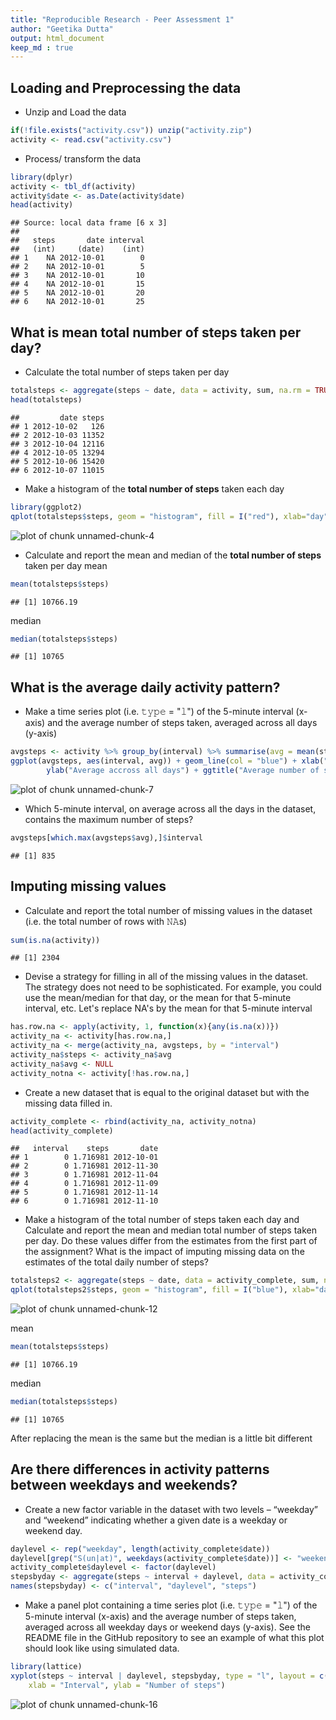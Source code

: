 ```yaml
---
title: "Reproducible Research - Peer Assessment 1"
author: "Geetika Dutta"
output: html_document
keep_md : true
---
```




## Loading and Preprocessing the data
- Unzip and Load the data

```r
if(!file.exists("activity.csv")) unzip("activity.zip")
activity <- read.csv("activity.csv")
```
- Process/ transform the data

```r
library(dplyr)
activity <- tbl_df(activity)
activity$date <- as.Date(activity$date)
head(activity)
```

```
## Source: local data frame [6 x 3]
## 
##   steps       date interval
##   (int)     (date)    (int)
## 1    NA 2012-10-01        0
## 2    NA 2012-10-01        5
## 3    NA 2012-10-01       10
## 4    NA 2012-10-01       15
## 5    NA 2012-10-01       20
## 6    NA 2012-10-01       25
```

## What is mean total number of steps taken per day?
- Calculate the total number of steps taken per day

```r
totalsteps <- aggregate(steps ~ date, data = activity, sum, na.rm = TRUE)
head(totalsteps)
```

```
##         date steps
## 1 2012-10-02   126
## 2 2012-10-03 11352
## 3 2012-10-04 12116
## 4 2012-10-05 13294
## 5 2012-10-06 15420
## 6 2012-10-07 11015
```

- Make a histogram of the **total number of steps** taken each day

```r
library(ggplot2)
qplot(totalsteps$steps, geom = "histogram", fill = I("red"), xlab="day", main = "Total steps by day")
```

![plot of chunk unnamed-chunk-4](figure/unnamed-chunk-4-1.png)

- Calculate and report the mean and median of the **total number of steps** taken per day
mean

```r
mean(totalsteps$steps)
```

```
## [1] 10766.19
```
median

```r
median(totalsteps$steps)
```

```
## [1] 10765
```

## What is the average daily activity pattern?
- Make a time series plot (i.e. 𝚝𝚢𝚙𝚎 = "𝚕") of the 5-minute interval (x-axis) and the average number of steps taken, averaged across all days (y-axis)

```r
avgsteps <- activity %>% group_by(interval) %>% summarise(avg = mean(steps, na.rm = TRUE))
ggplot(avgsteps, aes(interval, avg)) + geom_line(col = "blue") + xlab("5-min interval") + 
        ylab("Average accross all days") + ggtitle("Average number of steps taken")
```

![plot of chunk unnamed-chunk-7](figure/unnamed-chunk-7-1.png)

- Which 5-minute interval, on average across all the days in the dataset, contains the maximum number of steps?

```r
avgsteps[which.max(avgsteps$avg),]$interval
```

```
## [1] 835
```

## Imputing missing values

- Calculate and report the total number of missing values in the dataset (i.e. the total number of rows with 𝙽𝙰s)

```r
sum(is.na(activity))
```

```
## [1] 2304
```

- Devise a strategy for filling in all of the missing values in the dataset. The strategy does not need to be sophisticated. For example, you could use the mean/median for that day, or the mean for that 5-minute interval, etc.
Let's replace NA's by the mean for that 5-minute interval

```r
has.row.na <- apply(activity, 1, function(x){any(is.na(x))})
activity_na <- activity[has.row.na,]
activity_na <- merge(activity_na, avgsteps, by = "interval")
activity_na$steps <- activity_na$avg
activity_na$avg <- NULL
activity_notna <- activity[!has.row.na,]
```

- Create a new dataset that is equal to the original dataset but with the missing data filled in.

```r
activity_complete <- rbind(activity_na, activity_notna)
head(activity_complete)
```

```
##   interval    steps       date
## 1        0 1.716981 2012-10-01
## 2        0 1.716981 2012-11-30
## 3        0 1.716981 2012-11-04
## 4        0 1.716981 2012-11-09
## 5        0 1.716981 2012-11-14
## 6        0 1.716981 2012-11-10
```

- Make a histogram of the total number of steps taken each day and Calculate and report the mean and median total number of steps taken per day. Do these values differ from the estimates from the first part of the assignment? What is the impact of imputing missing data on the estimates of the total daily number of steps?

```r
totalsteps2 <- aggregate(steps ~ date, data = activity_complete, sum, na.rm = TRUE)
qplot(totalsteps2$steps, geom = "histogram", fill = I("blue"), xlab="day", main = "Total steps by day")
```

![plot of chunk unnamed-chunk-12](figure/unnamed-chunk-12-1.png)

mean

```r
mean(totalsteps$steps)
```

```
## [1] 10766.19
```

median

```r
median(totalsteps$steps)
```

```
## [1] 10765
```

After replacing the mean is the same but the median is a little bit different

## Are there differences in activity patterns between weekdays and weekends?
- Create a new factor variable in the dataset with two levels – “weekday” and “weekend” indicating whether a given date is a weekday or weekend day.


```r
daylevel <- rep("weekday", length(activity_complete$date))
daylevel[grep("S(un|at)", weekdays(activity_complete$date))] <- "weekend"
activity_complete$daylevel <- factor(daylevel)
stepsbyday <- aggregate(steps ~ interval + daylevel, data = activity_complete, mean)
names(stepsbyday) <- c("interval", "daylevel", "steps")
```

- Make a panel plot containing a time series plot (i.e. 𝚝𝚢𝚙𝚎 = "𝚕") of the 5-minute interval (x-axis) and the average number of steps taken, averaged across all weekday days or weekend days (y-axis). See the README file in the GitHub repository to see an example of what this plot should look like using simulated data.


```r
library(lattice)
xyplot(steps ~ interval | daylevel, stepsbyday, type = "l", layout = c(1, 2), 
    xlab = "Interval", ylab = "Number of steps")
```

![plot of chunk unnamed-chunk-16](figure/unnamed-chunk-16-1.png)

